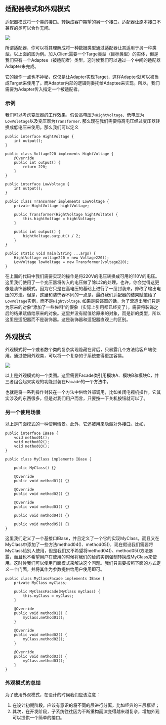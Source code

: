 ## 适配器模式和外观模式

适配器模式将一个类的接口。转换成客户期望的另一个接口。适配器让原本接口不兼容的类可以合作无间。

![](https://timgsa.baidu.com/timg?image&quality=80&size=b9999_10000&sec=1506002854655&di=236218cf0ec6dfca3c402d46885801b9&imgtype=0&src=http%3A%2F%2Fimages.cnitblog.com%2Fblog2015%2F674607%2F201504%2F101906587743735.png)

所谓适配器，你可以将其理解成将一种数据类型通过适配器让其适用于另一种类型。以上面的图为例。加入Client需要一个Targe类型（目标类型）的实体，但是我们只有一个Adaptee（被适配者）类型。这时候我们可以通过一个中间的适配器Adapter来完成。

它的操作一点也不神秘，仅仅是让Adapter实现Target，这样Adapter就可以被当成Target来使用了。而Adapter内部的逻辑则委托给Adaptee来实现。所以，我们需要为Adapter传入指定一个被适配者。

### 示例

我们可以考虑变压器的工作效果，假设高电压为`HightVoltage`、低电压为`LowVoletage`以及变压器为`Transformer`. 那么现在我们需要将高电压经过变压器转换成低电压来使用。那么我们可以定义

    public interface HightVoltage {
        int output();
    }

    public class Voltage220 implements HightVoltage {
        @Override
        public int output() { 
            return 220; 
        }
    }

    public interface LowVoltage {
        int output();
    }

    public class Transormer implements LowVoltage {
        private HightVoltage hightVoltage;

        public Transformer(HightVoltage hightVoltate) {
            this.hightVoltage = hightVoltage;
        }

        public int output() {
            hightVoltage.output() / 2;
        }
    }

    public static void main(String ...args) {
        HightVoltage voltage220 = new Voltage220();
        LowVoltage lowVoltage = new Transformer(voltage220);
    }

在上面的代码中我们需要实现的操作是将220V的电压转换成可用的110V的电压。这里我们使用了一个变压器将传入的电压做了除以2的处理。也许，你会觉得这更像是装饰器模式。因为它只是在高电压的基础上进行了一层封装来，修改了输出电压的方法。但是，这里和装饰器不同的一点是，最终我们适配器的结果赋值给了`LowVoltage`实例，而不是`HightVoltage`. 如果是装饰器的话，为了营造出我们只是为原来的对象“添加了一些佐料”的假象（实际上引用都已经变了），需要将装饰之后的结果赋值给原来的对象。这里并没有赋值给原来的对象，而是新的类型，所以这里是适配器而不是装饰器。这是装饰器和适配器直观上的区别。

## 外观模式

外观模式将一个或者数个类的复杂实现隐藏在背后，只暴露几个方法给客户端使用。通过使用外观类，可以将一个复杂的子系统变得更加容易。

![](http://images2015.cnblogs.com/blog/1016421/201609/1016421-20160910215031051-160598096.png)

以上是外观模式的一个类图。这里需要Facade类引用模块A、模块B和模块C，并三者组合起来实现的功能封装在Facade的一个方法中。

也就是将一系列操作封装在一个方法中供给外部调用，比如关闭电视机操作，它其实涉及的东西很多，但是对我们用户而言，只要按一下关机按钮就可以了。

### 另一个使用场景

以上是门面模式的一种使用情景。此外，它还被用来隐藏对外接口。比如，

    public interface IBase {
        void method01();
        void method02();
        void method03();
    }

    public class MyClass implements IBase {

        public MyClass() {}

        @Override
        public void method01() {}

        @Override
        public void method02() {}

        @Override
        public void method03() {}

        public void method04() {}

        public void method05() {}
    }

这里我们定义了一个基接口IBase，并且定义了一个它的实现MyClass，而且又在MyClass中添加了一些方法method04()、method05()，现在假设我们需要将MyClass给别人使用，但是我们又不希望将method04()、method05()方法暴露，而且也不希望用户在使用的时候将我们的给的实例强制转换成MyClass来使用。这时候我们可以使用门面模式来解决这个问题。我们只需要按照下面的方式定义一个门面，并将其作为参数提供给用户使用即可。

    public class MyClassFacade implements IBase {
        private MyClass myClass;

        public MyClassFacade(MyClass myClass) {
            this.myClass = myClass;
        }

        @Override
        public void method01() {
            myClass.method01();
        }

        @Override
        public void method02() {
            myClass.method02();
        }

        @Override
        public void method03() {
            myClass.method03();
        }
    }

### 外观模式的总结

为了使用外观模式，在设计的时候我们应该注意：

1. 在设计初期阶段，应该有意识的将不同的层进行分离，比如经典的三层框架；
2. 其次，在开发阶段，子系统往往因为不断重构而演变得越来越复杂，增加外观可以提供一个简单的接口。
